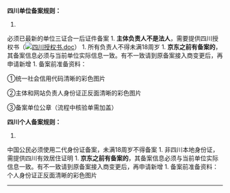 **四川单位备案规则：**

1. 
必须已最新的单位三证合一后证件备案
1. 
**主体负责人不是法人**，需要提供四川授权书（![](http://cms.jcloud.com/ueditor/dialogs/attachment/fileTypeImages/icon_doc.gif)[四川授权书.doc](https://img1.jcloudcs.com/cms/abcd2025-2236-4b04-81f4-9640a643e3bd20180503111220.doc "四川授权书.doc")）
1. 
所有负责人不得未满18周岁
1. 
**京东之前有备案的**，其备案信息必须与当前单位实际信息一致。有不一致请到原备案接入商变更后，再申请新增
1. 
备案前准备资料：

①统一社会信用代码清晰的彩色图片

②主体和网站负责人身份证正反面清晰的彩色图片

③备案单位公章（流程中核验单需加盖）

**四川个人备案规则：**

1. 
中国公民必须使用二代身份证备案，未满18周岁不得备案
1. 
非四川本地身份证，需提供四川有效居住证明
1. 
**京东之前有备案的**，其备案信息必须与当前单位实际信息一致。有不一致请到原备案接入商变更后，再申请新增
1. 
备案前准备资料：个人身份证正反面清晰的彩色图片

****